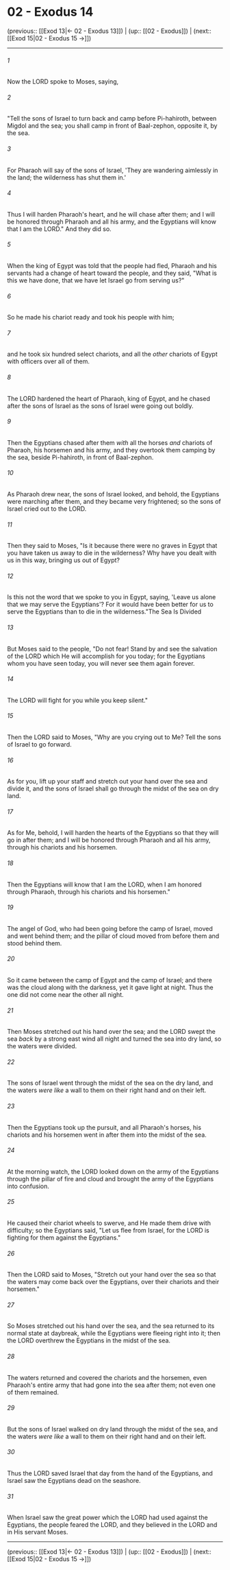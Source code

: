 # 02 - Exodus 14

(previous:: [[Exod 13|← 02 - Exodus 13]]) | (up:: [[02 - Exodus]]) | (next:: [[Exod 15|02 - Exodus 15 →]])

***


###### 1 
Now the LORD spoke to Moses, saying, 

###### 2 
"Tell the sons of Israel to turn back and camp before Pi-hahiroth, between Migdol and the sea; you shall camp in front of Baal-zephon, opposite it, by the sea. 

###### 3 
For Pharaoh will say of the sons of Israel, 'They are wandering aimlessly in the land; the wilderness has shut them in.' 

###### 4 
Thus I will harden Pharaoh's heart, and he will chase after them; and I will be honored through Pharaoh and all his army, and the Egyptians will know that I am the LORD." And they did so. 

###### 5 
When the king of Egypt was told that the people had fled, Pharaoh and his servants had a change of heart toward the people, and they said, "What is this we have done, that we have let Israel go from serving us?" 

###### 6 
So he made his chariot ready and took his people with him; 

###### 7 
and he took six hundred select chariots, and all the _other_ chariots of Egypt with officers over all of them. 

###### 8 
The LORD hardened the heart of Pharaoh, king of Egypt, and he chased after the sons of Israel as the sons of Israel were going out boldly. 

###### 9 
Then the Egyptians chased after them _with_ all the horses _and_ chariots of Pharaoh, his horsemen and his army, and they overtook them camping by the sea, beside Pi-hahiroth, in front of Baal-zephon. 

###### 10 
As Pharaoh drew near, the sons of Israel looked, and behold, the Egyptians were marching after them, and they became very frightened; so the sons of Israel cried out to the LORD. 

###### 11 
Then they said to Moses, "Is it because there were no graves in Egypt that you have taken us away to die in the wilderness? Why have you dealt with us in this way, bringing us out of Egypt? 

###### 12 
Is this not the word that we spoke to you in Egypt, saying, 'Leave us alone that we may serve the Egyptians'? For it would have been better for us to serve the Egyptians than to die in the wilderness."The Sea Is Divided 

###### 13 
But Moses said to the people, "Do not fear! Stand by and see the salvation of the LORD which He will accomplish for you today; for the Egyptians whom you have seen today, you will never see them again forever. 

###### 14 
The LORD will fight for you while you keep silent." 

###### 15 
Then the LORD said to Moses, "Why are you crying out to Me? Tell the sons of Israel to go forward. 

###### 16 
As for you, lift up your staff and stretch out your hand over the sea and divide it, and the sons of Israel shall go through the midst of the sea on dry land. 

###### 17 
As for Me, behold, I will harden the hearts of the Egyptians so that they will go in after them; and I will be honored through Pharaoh and all his army, through his chariots and his horsemen. 

###### 18 
Then the Egyptians will know that I am the LORD, when I am honored through Pharaoh, through his chariots and his horsemen." 

###### 19 
The angel of God, who had been going before the camp of Israel, moved and went behind them; and the pillar of cloud moved from before them and stood behind them. 

###### 20 
So it came between the camp of Egypt and the camp of Israel; and there was the cloud along with the darkness, yet it gave light at night. Thus the one did not come near the other all night. 

###### 21 
Then Moses stretched out his hand over the sea; and the LORD swept the sea _back_ by a strong east wind all night and turned the sea into dry land, so the waters were divided. 

###### 22 
The sons of Israel went through the midst of the sea on the dry land, and the waters _were like_ a wall to them on their right hand and on their left. 

###### 23 
Then the Egyptians took up the pursuit, and all Pharaoh's horses, his chariots and his horsemen went in after them into the midst of the sea. 

###### 24 
At the morning watch, the LORD looked down on the army of the Egyptians through the pillar of fire and cloud and brought the army of the Egyptians into confusion. 

###### 25 
He caused their chariot wheels to swerve, and He made them drive with difficulty; so the Egyptians said, "Let us flee from Israel, for the LORD is fighting for them against the Egyptians." 

###### 26 
Then the LORD said to Moses, "Stretch out your hand over the sea so that the waters may come back over the Egyptians, over their chariots and their horsemen." 

###### 27 
So Moses stretched out his hand over the sea, and the sea returned to its normal state at daybreak, while the Egyptians were fleeing right into it; then the LORD overthrew the Egyptians in the midst of the sea. 

###### 28 
The waters returned and covered the chariots and the horsemen, even Pharaoh's entire army that had gone into the sea after them; not even one of them remained. 

###### 29 
But the sons of Israel walked on dry land through the midst of the sea, and the waters _were like_ a wall to them on their right hand and on their left. 

###### 30 
Thus the LORD saved Israel that day from the hand of the Egyptians, and Israel saw the Egyptians dead on the seashore. 

###### 31 
When Israel saw the great power which the LORD had used against the Egyptians, the people feared the LORD, and they believed in the LORD and in His servant Moses.

***

(previous:: [[Exod 13|← 02 - Exodus 13]]) | (up:: [[02 - Exodus]]) | (next:: [[Exod 15|02 - Exodus 15 →]])
